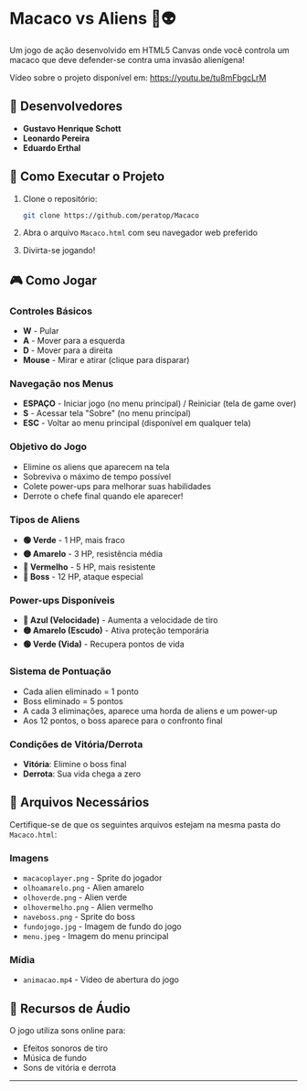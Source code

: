 ﻿# Macaco vs Aliens 🐒👽

Um jogo de ação desenvolvido em HTML5 Canvas onde você controla um macaco que deve defender-se contra uma invasão alienígena!

Vídeo sobre o projeto disponível em: https://youtu.be/tu8mFbgcLrM

## 👥 Desenvolvedores

- **Gustavo Henrique Schott**
- **Leonardo Pereira**
- **Eduardo Erthal**

## 🚀 Como Executar o Projeto

1. Clone o repositório:
   ```bash
   git clone https://github.com/peratop/Macaco
   ```

2. Abra o arquivo `Macaco.html` com seu navegador web preferido

3. Divirta-se jogando!

## 🎮 Como Jogar

### Controles Básicos
- **W** - Pular
- **A** - Mover para a esquerda
- **D** - Mover para a direita
- **Mouse** - Mirar e atirar (clique para disparar)

### Navegação nos Menus
- **ESPAÇO** - Iniciar jogo (no menu principal) / Reiniciar (tela de game over)
- **S** - Acessar tela "Sobre" (no menu principal)
- **ESC** - Voltar ao menu principal (disponível em qualquer tela)

### Objetivo do Jogo
- Elimine os aliens que aparecem na tela
- Sobreviva o máximo de tempo possível
- Colete power-ups para melhorar suas habilidades
- Derrote o chefe final quando ele aparecer!

### Tipos de Aliens
- **🟢 Verde** - 1 HP, mais fraco
- **🟡 Amarelo** - 3 HP, resistência média
- **🔴 Vermelho** - 5 HP, mais resistente
- **👾 Boss** - 12 HP, ataque especial

### Power-ups Disponíveis
- **🔵 Azul (Velocidade)** - Aumenta a velocidade de tiro
- **🟡 Amarelo (Escudo)** - Ativa proteção temporária
- **🟢 Verde (Vida)** - Recupera pontos de vida

### Sistema de Pontuação
- Cada alien eliminado = 1 ponto
- Boss eliminado = 5 pontos
- A cada 3 eliminações, aparece uma horda de aliens e um power-up
- Aos 12 pontos, o boss aparece para o confronto final

### Condições de Vitória/Derrota

- **Vitória**: Elimine o boss final
- **Derrota**: Sua vida chega a zero


## 📁 Arquivos Necessários

Certifique-se de que os seguintes arquivos estejam na mesma pasta do `Macaco.html`:

### Imagens
- `macacoplayer.png` - Sprite do jogador
- `olhoamarelo.png` - Alien amarelo
- `olhoverde.png` - Alien verde
- `olhovermelho.png` - Alien vermelho
- `naveboss.png` - Sprite do boss
- `fundojogo.jpg` - Imagem de fundo do jogo
- `menu.jpeg` - Imagem do menu principal

### Mídia
- `animacao.mp4` - Vídeo de abertura do jogo

## 🎵 Recursos de Áudio

O jogo utiliza sons online para:
- Efeitos sonoros de tiro
- Música de fundo
- Sons de vitória e derrota

---
